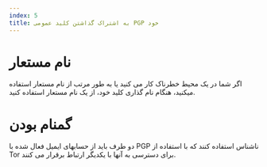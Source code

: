 ```yaml
---
index: 5
title: به اشتراک گذاشتن کلید عمومی PGP خود
---
```

# نام مستعار

اگر شما در یک محیط خطرناک کار می کنید یا به طور مرتب از نام مستعار استفاده میکنید، هنگام نام گذاری کلید خود، از یک نام مستعار استفاده کنید.

# گمنام بودن

دو طرف باید از حسابهای ایمیل فعال شده با PGP ناشناس استفاده کنند که با استفاده از Tor برای دسترسی به آنها با یکدیگر ارتباط برقرار می کنند.